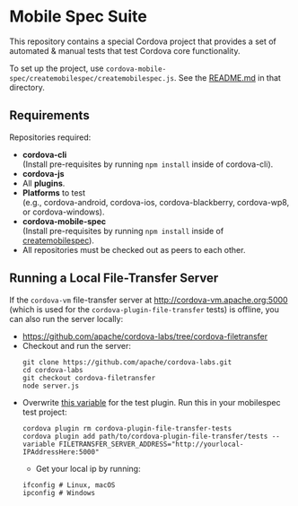 <!--
#
# Licensed to the Apache Software Foundation (ASF) under one
# or more contributor license agreements.  See the NOTICE file
# distributed with this work for additional information
# regarding copyright ownership.  The ASF licenses this file
# to you under the Apache License, Version 2.0 (the
# "License"); you may not use this file except in compliance
# with the License.  You may obtain a copy of the License at
# 
# http://www.apache.org/licenses/LICENSE-2.0
# 
# Unless required by applicable law or agreed to in writing,
# software distributed under the License is distributed on an
# "AS IS" BASIS, WITHOUT WARRANTIES OR CONDITIONS OF ANY
#  KIND, either express or implied.  See the License for the
# specific language governing permissions and limitations
# under the License.
#
-->
# Mobile Spec Suite

This repository contains a special Cordova project that provides a set of automated & manual tests that test Cordova core functionality.

To set up the project, use `cordova-mobile-spec/createmobilespec/createmobilespec.js`. See the [README.md](createmobilespec/README.md) in that directory.

## Requirements

Repositories required:

- **cordova-cli**  
  (Install pre-requisites by running `npm install` inside of cordova-cli).
- **cordova-js**
- All **plugins**.
- **Platforms** to test  
  (e.g., cordova-android, cordova-ios, cordova-blackberry,
  cordova-wp8, or cordova-windows).
- **cordova-mobile-spec**  
  (Install pre-requisites by running `npm install` inside of
  [createmobilespec](createmobilespec)).
- All repositories must be checked out as peers to each other.

## Running a Local File-Transfer Server

If the `cordova-vm` file-transfer server at http://cordova-vm.apache.org:5000 (which is used for the `cordova-plugin-file-transfer` tests) is offline, you can also run the server locally:

- https://github.com/apache/cordova-labs/tree/cordova-filetransfer
- Checkout and run the server:
    ```shell
    git clone https://github.com/apache/cordova-labs.git
    cd cordova-labs
    git checkout cordova-filetransfer
    node server.js
    ```
- Overwrite [this variable](https://github.com/apache/cordova-plugin-file-transfer/blob/9b322dec6790f6d273b8f707bc07976d778c4cf6/tests/plugin.xml#L33) for the test plugin. Run this in your mobilespec test project:
    ```shell
    cordova plugin rm cordova-plugin-file-transfer-tests
    cordova plugin add path/to/cordova-plugin-file-transfer/tests --variable FILETRANSFER_SERVER_ADDRESS="http://yourlocal-IPAddressHere:5000"
    ```
    - Get your local ip by running:
    ```shell
    ifconfig # Linux, macOS
    ipconfig # Windows
    ```
